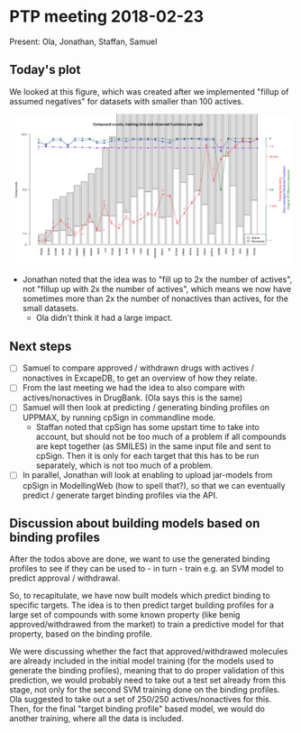 # PTP meeting 2018-02-23

Present: Ola, Jonathan, Staffan, Samuel

## Today's plot

We looked at this figure, which was created after we implemented "fillup of
assumed negatives" for datasets with smaller than 100 actives.

![](img/final_models_summary.sorted.tsv.plot_20180223.png)

- Jonathan noted that the idea was to "fill up to 2x the number of actives",
  not "fillup up with 2x the number of actives", which means we now have
  sometimes more than 2x the number of nonactives than actives, for the small
  datasets.
  - Ola didn't think it had a large impact.

## Next steps
- [ ] Samuel to compare approved / withdrawn drugs with actives / nonactives in
  ExcapeDB, to get an overview of how they relate.
- [ ] From the last meeting we had the idea to also compare with
  actives/nonactives in DrugBank. (Ola says this is the same)
- [ ] Samuel will then look at predicting / generating binding profiles on
  UPPMAX, by running cpSign in commandline mode.
  - Staffan noted that cpSign has some upstart time to take into account, but
    should not be too much of a problem if all compounds are kept together (as
    SMILES) in the same input file and sent to cpSign. Then it is only for each
    target that this has to be run separately, which is not too much of a
    problem.
- [ ] In parallel, Jonathan will look at enabling to upload jar-models from
  cpSign in ModellingWeb (how to spell that?), so that we can eventually
  predict / generate target binding profiles via the API.

## Discussion about building models based on binding profiles

After the todos above are done, we want to use the generated binding profiles
to see if they can be used to - in turn - train e.g. an SVM model to predict
approval / withdrawal.

So, to recapitulate, we have now built models which predict binding to specific
targets. The idea is to then predict target building profiles for a large set
of compounds with some known property (like benig approved/withdrawed from the
market) to train a predictive model for that property, based on the binding
profile.

We were discussing whether the fact that approved/withdrawed molecules are
already included in the initial model training (for the models used to generate
the binding profiles), meaning that to do proper validation of this prediction,
we would probably need to take out a test set already from this stage, not only
for the second SVM training done on the binding profiles. Ola suggested to take
out a set of 250/250 actives/nonactives for this. Then, for the final
"target binding profile" based model, we would do another training, where
all the data is included.
